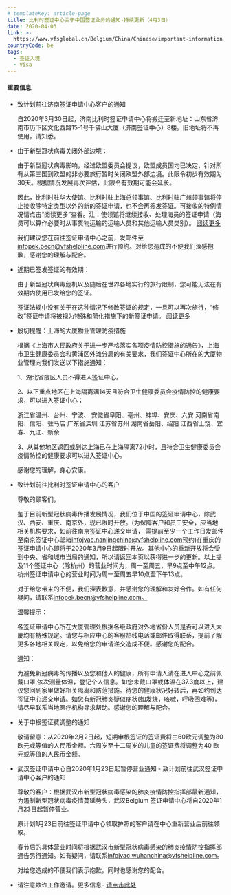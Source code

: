 ```yaml
---
# templateKey: article-page
title: 比利时签证中心关于中国签证业务的通知-持续更新（4月3日）
date: 2020-04-03
link: >-
  https://www.vfsglobal.cn/Belgium/China/Chinese/important-information.html
countryCode: be
tags:
  - 签证入境
  - Visa
---
```

<div class="pad22 mart15">

#### 重要信息

<div class="tourist_text">

*   <span class="semibold">致计划前往济南签证申请中心客户的通知</span>

    自2020年3月30日起，济南比利时签证申请中心将搬迁至新地址：山东省济南市历下区文化西路15-1号千佛山大厦（济南签证中心）8楼。旧地址将不再使用，请知悉。

*   <span class="semibold">由于新型冠状病毒关闭外部边境：</span>

    由于新型冠状病毒影响，经过欧盟委员会提议，欧盟成员国均已决定，针对所有从第三国到欧盟的非必要旅行暂时关闭欧盟外部边境。此限令初步有效期为30天。根据情况发展再次评估，此限令有效期可能会延长。

    因此，比利时驻华大使馆、比利时驻上海总领事馆、比利时驻广州领事馆将停止接收除特定类型以外的新的签证申请，也不会再签发签证。可接收的特例情况请点击“阅读更多”查看。注：使领馆将继续接收、处理海员的签证申请（海员可以算作必要时从事货物运输的运输人员和其他运输人员类别）。 [阅读更多](pdf/closing-external.pdf)

    <div>

    我们建议您在前往签证申请中心之前，发邮件至[infopek.becn@vfshelpline.com](mailto:infopek.becn@vfshelpline.com)进行预约。对给您造成的不便我们深感抱歉，感谢您的理解与配合。

    </div>

*   <span class="semibold">近期已签发签证的有效期：</span>

    由于新型冠状病毒危机以及随后在世界各地实行的旅行限制，您可能无法在有效期内使用已发给您的签证。

    签证法规中没有关于在这种情况下修改签证的规定，一旦可以再次旅行，“修改”签证申请将被视为特殊和简化措施下的新签证申请。 [阅读更多](pdf/recent-delivered.pdf)

*   <span class="semibold">殷切提醒：上海的大厦物业管理防疫措施</span>

    根据《上海市人民政府关于进一步严格落实各项疫情防控措施的通告》，上海市卫生健康委员会和黄浦区外滩分局的有关要求，我们签证中心所在的大厦物业管理向我们发送以下措施通知：

    1、湖北省疫区人员不得进入签证中心。

    2、以下重点地区在上海隔离满14天且符合卫生健康委员会疫情防控的健康要求，可以进入签证中心；

    浙江省温州、台州、宁波、
    安徽省阜阳、亳州、蚌埠、安庆、六安
    河南省南阳、信阳、驻马店
    广东省深圳
    江苏省苏州
    湖南省岳阳、绍阳
    江西省上饶、宜春、九江、新余

    3、从其他地区返回或到达上海已在上海隔离72小时，且符合卫生健康委员会疫情防控的健康要求可以进入签证中心。

    感谢您的理解，身心安康。

*   <span class="semibold">致计划前往比利时签证申请中心的客户</span>

    尊敬的顾客们，

    鉴于目前新型冠状病毒传播发展情况，我们位于中国的签证申请中心，除武汉、西安、重庆、南京外，现已限时开放。<span class="semibold">(为保障客户和员工安全，应当地相关机构要求，如前往南京签证中心递交申请， 需提前至少一个工作日发邮件至南京签证中心邮箱[infojvac.nanjingchina@vfshelpline.com](mailto:infojvac.nanjingchina@vfshelpline.com)预约)</span>在重庆的签证申请中心即将于2020年3月9日起限时开放。其他中心的重新开放将会受到中央、省和城市当局的通知，所以请返回本页以获得进一步的更新。以上提及11个签证中心（除杭州）的营业时间为，周一至周五，早9点至中午12点。 杭州签证申请中心的营业时间为周一至周五早10点至下午13点。

    对于给您带来的不便，我们深表歉意，并感谢您的理解和友好合作。如有任何疑问，请联系[infopek.becn@vfshelpline.com。](mailto:infopek.becn@vfshelpline.com。)

    <span class="semibold">温馨提示：</span>

    各签证申请中心所在大厦管理处根据各级政府对外地省份人员是否可以进入大厦均有特殊规定。请您与相应中心的客服热线电话或邮件取得联系，提前了解更多各地相关规定，以免给您的申请递交造成不便。感谢您的配合。

    <span class="semibold">通知：</span>

    为避免新冠病毒的传播以及您和他人的健康，所有申请人请在进入中心之前佩戴口罩,依次测量体温，登记个人信息。如您未戴口罩或体温在37.3度以上，建议您回到家里做好相关隔离和防范措施。待您的健康状况好转后，再如约到达签证中心递交申请。如您有新冠肺炎疑似症状(如发烧，咳嗽，呼吸困难等)，请尽早联系当地医疗机构寻求帮助。感谢您的理解与配合。

*   <span class="semibold">关于申根签证费调整的通知</span>

    敬请留意：从2020年2月2日起，短期申根签证的签证费将由60欧元调整为80欧元或等值的人民币金额。六周岁至十二周岁的儿童的签证费将调整为40 欧元或等值的人民币金额。

*   <span class="semibold">武汉签证申请中心自2020年1月23日起暂停营业通知 - 致计划前往武汉签证申请中心客户的通知</span>

    尊敬的客户：根据武汉市新型冠状病毒感染的肺炎疫情防控指挥部最新通知，为遏制新型冠状病毒疫情蔓延势头，武汉Belgium 签证申请中心将自2020年1月23日起暂停营业。

    原计划1月23日前往签证申请中心领取护照的客户请在中心重新营业后前往领取。

    春节后的具体营业时间将根据武汉市新型冠状病毒感染的肺炎疫情防控指挥部通告另行通知。如有疑问，请联系[infojvac.wuhanchina@vfshelpline.com](mailto:infojvac.wuhanchina@vfshelpline.com)。

    对给您造成的不便我们表示抱歉，同时也感谢您的配合。

*   请注意欺诈工作邀请。更多信息- [请点击此处](disclaimer.html#1)

</div>

</div>
